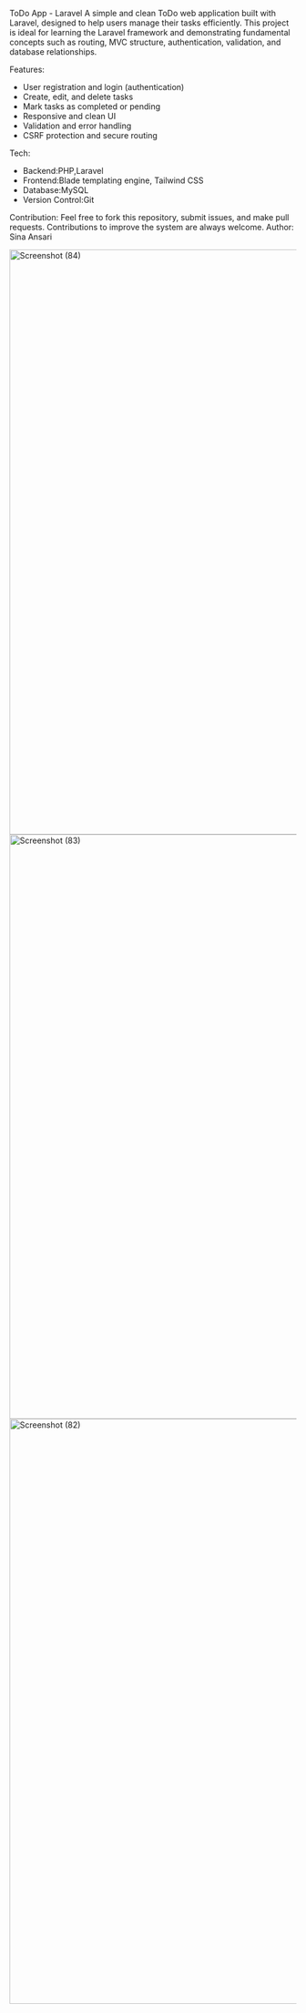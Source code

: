  ToDo App - Laravel
 A simple and clean ToDo web application built with Laravel, designed to help users manage their tasks efficiently. This project is ideal for learning the Laravel framework and demonstrating fundamental concepts such as routing, MVC structure, authentication, validation, and database relationships.

Features:
- User registration and login (authentication)
- Create, edit, and delete tasks
- Mark tasks as completed or pending
- Responsive and clean UI
- Validation and error handling
- CSRF protection and secure routing

Tech:
- Backend:PHP,Laravel
- Frontend:Blade templating engine, Tailwind CSS
- Database:MySQL
- Version Control:Git
  
Contribution: Feel free to fork this repository, submit issues, and make pull requests. Contributions to improve the system are always welcome.
Author:
Sina Ansari

<img width="1920" height="1028" alt="Screenshot (84)" src="https://github.com/user-attachments/assets/55cfccb6-e8a9-430f-9c71-7382d00ea440" />
<img width="1920" height="1027" alt="Screenshot (83)" src="https://github.com/user-attachments/assets/0e2358d4-a761-4fb4-919e-be80fe05368b" />
<img width="1920" height="1028" alt="Screenshot (82)" src="https://github.com/user-attachments/assets/df1a4a02-b218-49e8-86e1-f6a5c0d3899d" />
